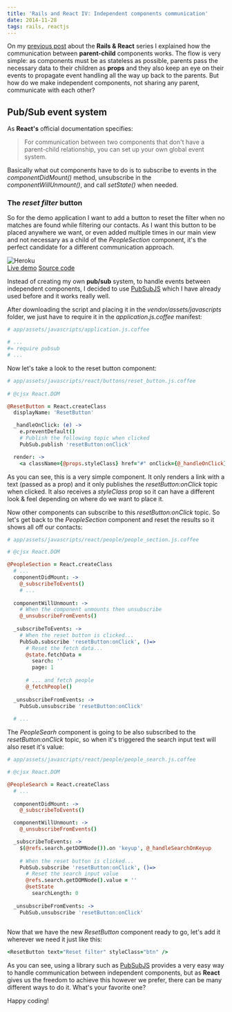```yaml
---
title: 'Rails and React IV: Independent components communication'
date: 2014-11-28
tags: rails, reactjs
---
```


On my [previous post](/blog/2014/10/06/rails-and-react-iii-parent-child-communication) about the **Rails & React** series I explained how the communication between **parent-child** components works. The flow is very simple: as components must be as stateless as possible, parents pass the necessary data to their children as **props** and they also keep an eye on their events to propagate event handling all the way up back to the parents. But how do we make independent components, not sharing any parent, communicate with each other?


## Pub/Sub event system
As **React's** official documentation specifies: 
> For communication between two components that don't have a parent-child relationship, you can set up your own global event system.

Basically what out components have to do is to  subscribe to events in the *componentDidMount()* method, unsubscribe in the *componentWillUnmount()*, and call *setState()* when needed.

### The *reset filter* button
So for the demo application I want to add a button to reset the filter when no matches are found while filtering our contacts. As  I want this button to be placed anywhere we want, or even added multiple times in our main view and not necessary as a child of the *PeopleSection* component, it's the perfect candidate for a different communication approach.

<img src="/images/blog/rails_and_react_iv/reset_button.jpg" alt="Heroku" style="background: #fff;" />
<div class="btn-wrapper">
  <a href="http://rails-and-react-iii.herokuapp.com/" target="_blank" class="btn"><i class="fa fa-cloud"></i> Live demo</a>
  <a href="https://github.com/bigardone/rails_and_react/tree/feature/part_three" target="_blank" class="btn"><i class="fa fa-github"></i> Source code</a>
</div>

Instead of creating my own **pub/sub** system, to handle events between independent components, I decided to use <a href="https://github.com/mroderick/PubSubJS" target="_blank">PubSubJS</a> which I have already used before and it works really well.

After downloading the script and placing it in the *vendor/assets/javascripts* folder, we just have to require it in the *application.js.coffee* manifest:

```coffee
# app/assets/javascripts/application.js.coffee

# ...
#= require pubsub
# ...
```
Now let's take a look to the reset button component:

```coffee
# app/assets/javascripts/react/buttons/reset_button.js.coffee
 
# @cjsx React.DOM

@ResetButton = React.createClass
  displayName: 'ResetButton'

  _handleOnClick: (e) ->
    e.preventDefault()
    # Publish the following topic when clicked
    PubSub.publish 'resetButton:onClick'

  render: ->
    <a className={@props.styleClass} href="#" onClick={@_handleOnClick}>{@props.text}</a>
```

As you can see, this is a very simple component. It only renders a link with a text (passed as a prop) and it only publishes the *resetButton:onClick* topic when clicked. It also receives a *styleClass* prop so it can have a different look & feel depending on where do we want to place it.

Now other components can subscribe to this *resetButton:onClick* topic. So let's get back to the *PeopleSection* component and reset the results so it shows all off our contacts:

```coffee
# app/assets/javascripts/react/people/people_section.js.coffee

# @cjsx React.DOM

@PeopleSection = React.createClass
  # ...
  componentDidMount: ->
    @_subscribeToEvents()
    # ...
    
  componentWillUnmount: ->
    # When the component unmounts then unsubscribe
    @_unsubscribeFromEvents()
  
  _subscribeToEvents: ->
    # When the reset button is clicked...
    PubSub.subscribe 'resetButton:onClick', ()=>
      # Reset the fetch data...
      @state.fetchData =
        search: ''
        page: 1
        
      # ... and fetch people
      @_fetchPeople()
 
  _unsubscribeFromEvents: ->
    PubSub.unsubscribe 'resetButton:onClick'
 
  # ...

```

The *PeopleSearh* component is going to be also subscribed to the *resetButton:onClick* topic, so when it's triggered the search input text will also reset it's value:

```coffee
# app/assets/javascripts/react/people/people_search.js.coffee

# @cjsx React.DOM

@PeopleSearch = React.createClass
  # ...
  
  componentDidMount: ->
    @_subscribeToEvents()

  componentWillUnmount: ->
    @_unsubscribeFromEvents()

  _subscribeToEvents: ->
    $(@refs.search.getDOMNode()).on 'keyup', @_handleSearchOnKeyup
    
    # When the reset button is clicked...
    PubSub.subscribe 'resetButton:onClick', ()=>
      # Reset the search input value
      @refs.search.getDOMNode().value = ''
      @setState
        searchLength: 0
        
  _unsubscribeFromEvents: ->
    PubSub.unsubscribe 'resetButton:onClick'
    
```

Now that  we have the new *ResetButton* component ready to go, let's add it wherever we need it just like this:

```coffee
<ResetButton text="Reset filter" styleClass="btn" />
```

As you can see, using a library such as <a href="https://github.com/mroderick/PubSubJS" target="_blank">PubSubJS</a> provides a very easy way to handle communication between independent components, but as **React** gives us the freedom to achieve this however we prefer, there can be many different ways to do it. What's your favorite one?

Happy coding!
